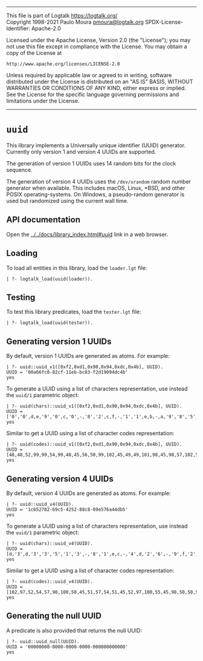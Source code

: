 ________________________________________________________________________

This file is part of Logtalk <https://logtalk.org/>  
Copyright 1998-2021 Paulo Moura <pmoura@logtalk.org>
SPDX-License-Identifier: Apache-2.0

Licensed under the Apache License, Version 2.0 (the "License");
you may not use this file except in compliance with the License.
You may obtain a copy of the License at

    http://www.apache.org/licenses/LICENSE-2.0

Unless required by applicable law or agreed to in writing, software
distributed under the License is distributed on an "AS IS" BASIS,
WITHOUT WARRANTIES OR CONDITIONS OF ANY KIND, either express or implied.
See the License for the specific language governing permissions and
limitations under the License.
________________________________________________________________________


`uuid`
======

This library implements a Universally unique identifier (UUID) generator.
Currently only version 1 and version 4 UUIDs are supported.

The generation of version 1 UUIDs uses 14 random bits for the clock sequence.

The generation of version 4 UUIDs uses the `/dev/urandom` random number
generator when available. This includes macOS, Linux, *BSD, and other POSIX
operating-systems. On Windows, a pseudo-random generator is used but
randomized using the current wall time. 


API documentation
-----------------

Open the [../../docs/library_index.html#uuid](../../docs/library_index.html#uuid)
link in a web browser.


Loading
-------

To load all entities in this library, load the `loader.lgt` file:

	| ?- logtalk_load(uuid(loader)).


Testing
-------

To test this library predicates, load the `tester.lgt` file:

	| ?- logtalk_load(uuid(tester)).


Generating version 1 UUIDs
--------------------------

By default, version 1 UUIDs are generated as atoms. For example:

	| ?- uuid::uuid_v1([0xf2,0xd1,0x90,0x94,0xdc,0x4b], UUID).
	UUID = '00a66fc0-82cf-11eb-bc83-f2d19094dc4b'
	yes
	
To generate a UUID using a list of characters representation, use instead the
`uuid/1` parametric object:

	| ?- uuid(chars)::uuid_v1([0xf2,0xd1,0x90,0x94,0xdc,0x4b], UUID).
	UUID = ['0','0',d,e,'9','0',c,'0',-,'8','2',c,f,-,'1','1',e,b,-,a,'9','8','5',-,f,'2',d,'1','9','0','9','4',d,c,'4',b]
	yes

Similar to get a UUID using a list of character codes representation:

	| ?- uuid(codes)::uuid_v1([0xf2,0xd1,0x90,0x94,0xdc,0x4b], UUID).
	UUID = [48,48,52,99,99,54,99,48,45,56,50,99,102,45,49,49,101,98,45,98,57,102,52,45,102,50,100,49,57,48,57,52,100,99,52,98]
	yes


Generating version 4 UUIDs
--------------------------

By default, version 4 UUIDs are generated as atoms. For example:

	| ?- uuid::uuid_v4(UUID).
	UUID = '1c652782-69c5-4252-88c8-09e576a44db5'
	yes

To generate a UUID using a list of characters representation, use instead the
`uuid/1` parametric object:

	| ?- uuid(chars)::uuid_v4(UUID).
	UUID = [d,'3',d,'3','3','5','1','3',-,'8','1',e,c,-,'4',d,'2','6',-,'9',f,'2','2',-,e,d,'9','5',e,'0','0',e,'1','5','7','0']
	yes

Similar to get a UUID using a list of character codes representation:

	| ?- uuid(codes)::uuid_v4(UUID).
	UUID = [102,97,52,54,57,98,100,50,45,51,57,54,51,45,52,97,100,55,45,98,50,50,55,45,101,100,52,99,56,55,99,54,53,55,102,98]
	yes


Generating the null UUID
------------------------

A predicate is also provided that returns the null UUID:

	| ?- uuid::uuid_null(UUID).
	UUID = '00000000-0000-0000-0000-000000000000'
	yes
